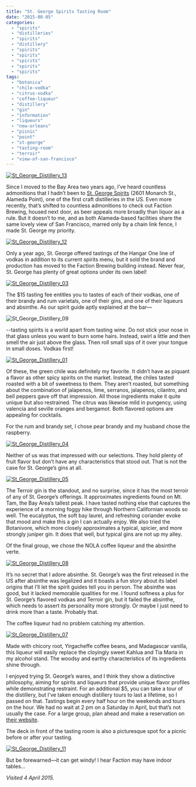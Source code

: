 ```yaml
---
title: "St. George Spirits Tasting Room"
date: "2015-08-05"
categories: 
  - "spirits"
  - "distilleries"
  - "spirits"
  - "distillery"
  - "spirits"
  - "spirits"
  - "spirits"
  - "spirits"
  - "spirits"
tags: 
  - "botanica"
  - "chile-vodka"
  - "citrus-vodka"
  - "coffee-liqueur"
  - "distillery"
  - "gin"
  - "information"
  - "liqueurs"
  - "new-orleans"
  - "picnic"
  - "point"
  - "st-george"
  - "tasting-room"
  - "terroir"
  - "view-of-san-francisco"
---
```


[![St_George_Distillery_13](http://s3.amazonaws.com/thegourmez-wpmedia/2015/06/St_George_Distillery_13-500x333.jpg)](http://s3.amazonaws.com/thegourmez-wpmedia/2015/06/St_George_Distillery_13.jpg)

Since I moved to the Bay Area two years ago, I’ve heard countless admonitions that I hadn’t been to [St. George Spirits](http://www.stgeorgespirits.com/) (2601 Monarch St., Alameda Point), one of the first craft distilleries in the US. Even more recently, that’s shifted to countless admonitions to check out Faction Brewing, housed next door, as beer appeals more broadly than liquor as a rule. But it doesn’t to me, and as both Alameda-based facilities share the same lovely view of San Francisco, marred only by a chain link fence, I made St. George my priority.

[![St_George_Distillery_12](http://s3.amazonaws.com/thegourmez-wpmedia/2015/06/St_George_Distillery_12-500x333.jpg)](http://s3.amazonaws.com/thegourmez-wpmedia/2015/06/St_George_Distillery_12.jpg)

Only a year ago, St. George offered tastings of the Hangar One line of vodkas in addition to its current spirits menu, but it sold the brand and production has moved to the Faction Brewing building instead. Never fear, St. George has plenty of great options under its own label!

[![St_George_Distillery_03](http://s3.amazonaws.com/thegourmez-wpmedia/2015/06/St_George_Distillery_03-333x500.jpg)](http://s3.amazonaws.com/thegourmez-wpmedia/2015/06/St_George_Distillery_03.jpg)

The $15 tasting fee entitles you to tastes of each of their vodkas, one of their brandy and rum varietals, one of their gins, and one of their liqueurs and absinthe. As our spirit guide aptly explained at the bar—

![St_George_Distillery_09](http://s3.amazonaws.com/thegourmez-wpmedia/2015/06/St_George_Distillery_09-500x333.jpg)

\--tasting spirits is a world apart from tasting wine. Do not stick your nose in that glass unless you want to burn some hairs. Instead, swirl a little and then smell the air just above the glass. Then roll small sips of it over your tongue in small doses. Vodkas first!

[![St_George_Distillery_01](http://s3.amazonaws.com/thegourmez-wpmedia/2015/06/St_George_Distillery_01-500x333.jpg)](http://s3.amazonaws.com/thegourmez-wpmedia/2015/06/St_George_Distillery_01.jpg)

Of these, the green chile was definitely my favorite. It didn’t have as piquant a flavor as other spicy spirits on the market. Instead, the chiles tasted roasted with a bit of sweetness to them. They aren’t roasted, but something about the combination of jalapenos, lime, serranos, jalapenos, cilantro, and bell peppers gave off that impression. All those ingredients make it quite unique but also restrained. The citrus was likewise mild in pungency, using valencia and seville oranges and bergamot. Both flavored options are appealing for cocktails.

For the rum and brandy set, I chose pear brandy and my husband chose the raspberry.

[![St_George_Distillery_04](http://s3.amazonaws.com/thegourmez-wpmedia/2015/06/St_George_Distillery_04-500x333.jpg)](http://s3.amazonaws.com/thegourmez-wpmedia/2015/06/St_George_Distillery_04.jpg)

Neither of us was that impressed with our selections. They hold plenty of fruit flavor but don’t have any characteristics that stood out. That is not the case for St. George’s gins at all.

[![St_George_Distillery_05](http://s3.amazonaws.com/thegourmez-wpmedia/2015/06/St_George_Distillery_05-500x333.jpg)](http://s3.amazonaws.com/thegourmez-wpmedia/2015/06/St_George_Distillery_05.jpg)

The Terroir gin is the standout, and no surprise, since it has the most terroir of any of St. George’s offerings. It approximates ingredients found on Mt. Tam, the Bay Area’s tallest peak. I have tasted nothing else that captures the experience of a morning foggy hike through Northern Californian woods so well. The eucalyptus, the soft bay laurel, and refreshing coriander evoke that mood and make this a gin I can actually enjoy. We also tried the Botanivore, which more closely approximates a typical, spicier, and more strongly juniper gin. It does that well, but typical gins are not up my alley.

Of the final group, we chose the NOLA coffee liqueur and the absinthe verte.

[![St_George_Distillery_08](http://s3.amazonaws.com/thegourmez-wpmedia/2015/06/St_George_Distillery_08-500x333.jpg)](http://s3.amazonaws.com/thegourmez-wpmedia/2015/06/St_George_Distillery_08.jpg)

It’s no secret that I adore absinthe. St. George’s was the first released in the US after absinthe was legalized and it boasts a fun story about its label origins that I’ll let the spirit guides tell you in person. The absinthe was good, but it lacked memorable qualities for me. I found softness a plus for St. George’s flavored vodkas and Terroir gin, but it failed the absinthe, which needs to assert its personality more strongly. Or maybe I just need to drink more than a taste. Probably that.

The coffee liqueur had no problem catching my attention.

[![St_George_Distillery_07](http://s3.amazonaws.com/thegourmez-wpmedia/2015/06/St_George_Distillery_07-333x500.jpg)](http://s3.amazonaws.com/thegourmez-wpmedia/2015/06/St_George_Distillery_07.jpg)

Made with chicory root, Yirgacheffe coffee beans, and Madagascar vanilla, this liqueur will easily replace the cloyingly sweet Kahlua and Tia Maria in my alcohol stand. The woodsy and earthy characteristics of its ingredients shine through.

I enjoyed trying St. George’s wares, and I think they show a distinctive philosophy, aiming for spirits and liqueurs that provide unique flavor profiles while demonstrating restraint. For an additional $5, you can take a tour of the distillery, but I’ve taken enough distillery tours to last a lifetime, so I passed on that. Tastings begin every half hour on the weekends and tours on the hour. We had no wait at 2 pm on a Saturday in April, but that’s not usually the case. For a large group, plan ahead and make a reservation on [their website](http://www.stgeorgespirits.com/reservations/).

The deck in front of the tasting room is also a picturesque spot for a picnic before or after your tasting.

[![St_George_Distillery_11](http://s3.amazonaws.com/thegourmez-wpmedia/2015/06/St_George_Distillery_11-500x333.jpg)](http://s3.amazonaws.com/thegourmez-wpmedia/2015/06/St_George_Distillery_11.jpg)

But be forewarned—it can get windy! I hear Faction may have indoor tables…

_Visited 4 April 2015._
